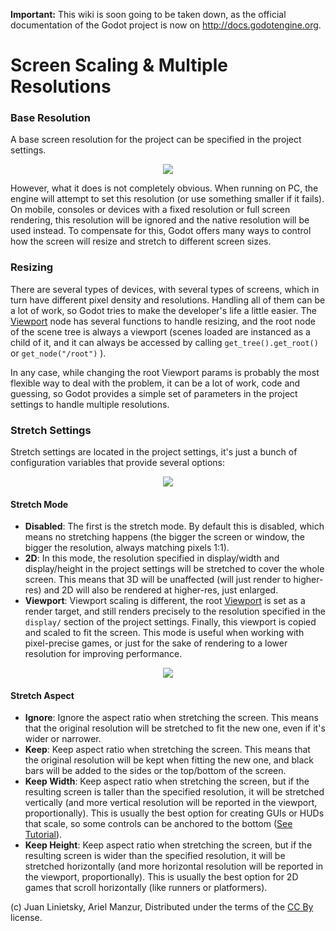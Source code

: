 **Important:** This wiki is soon going to be taken down, as the official documentation of the Godot project is now on http://docs.godotengine.org.

# Screen Scaling & Multiple Resolutions

### Base Resolution

A base screen resolution for the project can be specified in the project settings. 

<p align="center"><img src="images/screenres.png"></p>

However, what it does is not completely obvious. When running on PC, the engine will attempt to set this resolution (or use something smaller if it fails). On mobile, consoles or devices with a fixed resolution or full screen rendering, this resolution will be ignored and the native resolution will be used instead. To compensate for this, Godot offers many ways to control how the screen will resize and stretch to different screen sizes.

### Resizing

There are several types of devices, with several types of screens, which in turn have different pixel density and resolutions. Handling all of them can be a lot of work, so Godot tries to make the developer's life a little easier. The [Viewport](class_viewport) node has several functions to handle resizing, and the root node of the scene tree is always a viewport (scenes loaded are instanced as a child of it, and it can always be accessed by calling `get_tree().get_root()` or `get_node("/root")` ). 

In any case, while changing the root Viewport params is probably the most flexible way to deal with the problem, it can be a lot of work, code and guessing, so Godot provides a simple set of parameters in the project settings to handle multiple resolutions.

### Stretch Settings

Stretch settings are located in the project settings, it's just a bunch of configuration variables that provide several options:

<p align="center"><img src="images/stretchsettings.png"></p>

#### Stretch Mode

* **Disabled**: The first is the stretch mode. By default this is disabled, which means no stretching happens (the bigger the screen or window, the bigger the resolution, always matching pixels 1:1).
* **2D**: In this mode, the resolution specified in display/width and display/height in the project settings will be stretched to cover the whole screen. This means that 3D will be unaffected (will just render to higher-res) and 2D will also be rendered at higher-res, just enlarged.
* **Viewport**: Viewport scaling is different, the root [Viewport](class_viewport) is set as a render  target, and still renders precisely to the resolution specified in the `display/` section of the project settings. Finally, this viewport is copied and scaled to fit the screen. This mode is useful when working with pixel-precise games, or just for the sake of rendering to a lower resolution for improving performance.

<p align="center"><img src="images/stretch.png"></p>

#### Stretch Aspect

* **Ignore**: Ignore the aspect ratio when stretching the screen. This means that the original resolution will be stretched to fit the new one, even if it's wider or narrower.
* **Keep**: Keep aspect ratio when stretching the screen. This means that the original resolution will be kept when fitting the new one, and black bars will be added to the sides or the top/bottom of the screen.
* **Keep Width**: Keep aspect ratio when stretching the screen, but if the resulting screen is taller than the specified resolution, it will be stretched vertically (and more vertical resolution will be reported in the viewport, proportionally). This is usually the best option for creating GUIs or HUDs that scale, so some controls can be anchored to the bottom ([See Tutorial](tutorial_gui_repositioning)).
* **Keep Height**: Keep aspect ratio when stretching the screen, but if the resulting screen is wider than the specified resolution, it will be stretched horizontally (and more horizontal resolution will be reported in the viewport, proportionally). This is usually the best option for 2D games that scroll horizontally (like runners or platformers).



(c) Juan Linietsky, Ariel Manzur, Distributed under the terms of the [CC By](https://creativecommons.org/licenses/by/3.0/legalcode) license.
